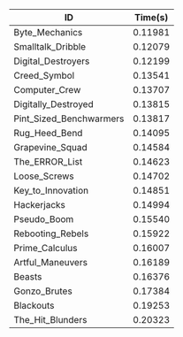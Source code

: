 |ID|Time(s)|
|-|-|
|Byte_Mechanics|0.11981|
|Smalltalk_Dribble|0.12079|
|Digital_Destroyers|0.12199|
|Creed_Symbol|0.13541|
|Computer_Crew|0.13707|
|Digitally_Destroyed|0.13815|
|Pint_Sized_Benchwarmers|0.13817|
|Rug_Heed_Bend|0.14095|
|Grapevine_Squad|0.14584|
|The_ERROR_List|0.14623|
|Loose_Screws|0.14702|
|Key_to_Innovation|0.14851|
|Hackerjacks|0.14994|
|Pseudo_Boom|0.15540|
|Rebooting_Rebels|0.15922|
|Prime_Calculus|0.16007|
|Artful_Maneuvers|0.16189|
|Beasts|0.16376|
|Gonzo_Brutes|0.17384|
|Blackouts|0.19253|
|The_Hit_Blunders|0.20323|
